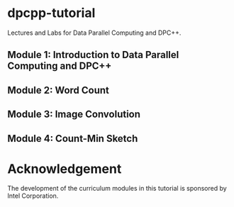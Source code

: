 # dpcpp-tutorial
Lectures and Labs for Data Parallel Computing and DPC++. 

## Module 1: Introduction to Data Parallel Computing and DPC++

## Module 2: Word Count 

## Module 3: Image Convolution

## Module 4: Count-Min Sketch

# Acknowledgement
The development of the curriculum modules in this tutorial is sponsored by Intel Corporation.
